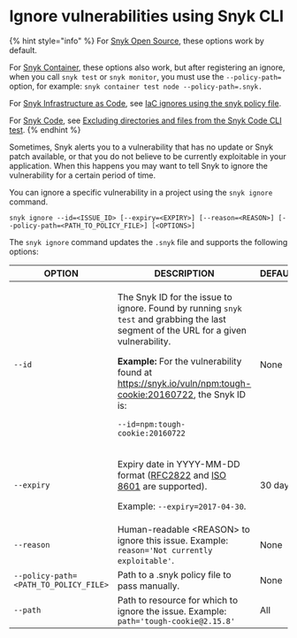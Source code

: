 # Ignore vulnerabilities using Snyk CLI

{% hint style="info" %}
For [Snyk Open Source](../../scan-application-code/snyk-open-source/), these options work by default.

For [Snyk Container](../../scan-application-code/snyk-container/), these options also work, but after registering an ignore, when you call `snyk test` or `snyk monitor`, you must use the `--policy-path=` option, for example: `snyk container test node --policy-path=.snyk.`

For [Snyk Infrastructure as Code](../../scan-infrastructure/snyk-infrastructure-as-code/), see [IaC ignores using the snyk policy file](../../scan-infrastructure/snyk-infrastructure-as-code/snyk-cli-for-infrastructure-as-code/iac-ignores-using-the-.snyk-policy-file.md).

For [Snyk Code](../../scan-application-code/snyk-code/), see [Excluding directories and files from the Snyk Code CLI test](../../scan-application-code/snyk-code/using-snyk-code-from-the-cli/excluding-directories-and-files-from-the-snyk-code-cli-test.md).
{% endhint %}

Sometimes, Snyk alerts you to a vulnerability that has no update or Snyk patch available, or that you do not believe to be currently exploitable in your application. When this happens you may want to tell Snyk to ignore the vulnerability for a certain period of time.

You can ignore a specific vulnerability in a project using the `snyk ignore` command.

`snyk ignore --id=<ISSUE_ID> [--expiry=<EXPIRY>] [--reason=<REASON>] [--policy-path=<PATH_TO_POLICY_FILE>] [<OPTIONS>]`

The `snyk ignore` command updates the `.snyk` file and supports the following options:

| **OPTION**                            | **DESCRIPTION**                                                                                                                                                                                                                                                                                                                                                                                       | **DEFAULT** | **REQUIRED** |
| ------------------------------------- | ----------------------------------------------------------------------------------------------------------------------------------------------------------------------------------------------------------------------------------------------------------------------------------------------------------------------------------------------------------------------------------------------------- | ----------- | ------------ |
| `--id`                                | <p>The Snyk ID for the issue to ignore. Found by running <code>snyk test</code> and grabbing the last segment of the URL for a given vulnerability.</p><p><strong>Example:</strong> For the vulnerability found at <a href="https://snyk.io/vuln/npm:tough-cookie:20160722">https://snyk.io/vuln/npm:tough-cookie:20160722</a>, the Snyk ID is:</p><p><code>--id=npm:tough-cookie:20160722</code></p> | None        | Yes          |
| `--expiry`                            | <p>Expiry date in YYYY-MM-DD format (<a href="https://tools.ietf.org/html/rfc2822#page-14">RFC2822</a> and <a href="https://www.iso.org/iso-8601-date-and-time-format.html">ISO 8601</a> are supported).</p><p>Example: <code>--expiry=2017-04-30</code>.</p>                                                                                                                                         | 30 days     | No           |
| `--reason`                            | Human-readable \<REASON> to ignore this issue. Example: `reason='Not currently exploitable'`.                                                                                                                                                                                                                                                                                                         | None        | No           |
| `--policy-path=<PATH_TO_POLICY_FILE>` | Path to a .snyk policy file to pass manually.                                                                                                                                                                                                                                                                                                                                                         | None        | No           |
| `--path`                              | Path to resource for which to ignore the issue. Example: `path='tough-cookie@2.15.8'`                                                                                                                                                                                                                                                                                                                 | All         | No           |
